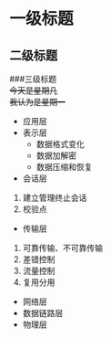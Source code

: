 # 一级标题
## 二级标题
###三级标题<br>
~~今天是星期几~~<br>~~我认为是星期一~~<br>
* 应用层
* 表示层
  * 数据格式变化
  * 数据加解密
  * 数据压缩和恢复
* 会话层
1. 建立管理终止会话
2. 校验点
* 传输层
1. 可靠传输、不可靠传输
2. 差错控制
3. 流量控制
4. 复用分用
* 网络层
* 数据链路层
* 物理层
 